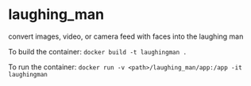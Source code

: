 # laughing_man
convert images, video, or camera feed with faces into the laughing man

To build the container:
`docker build -t laughingman .`

To run the container:
`docker run -v <path>/laughing_man/app:/app -it laughingman`